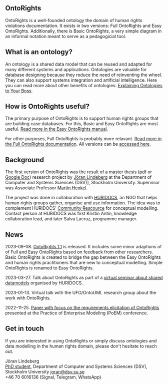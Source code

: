 ## OntoRights
OntoRights is a well-founded ontology the domain of human rights violations documentation. It exists in two versions: Full OntoRights and Easy OntoRights. Additionally, there is Basic OntoRights, a very simple diagram in an informal notation meant to serve as a pedagogicial tool.

## What is an ontology?
An ontology is a shared data model that can be reused and adapted for many different systems and applications. Ontologies are valuable for database designing because they reduce the need of reinventing the wheel. They can also support systems integration and artificial intelligence. Here you can read more about other benefits of ontologies: [Explaining Ontologies to Your Boss](https://ontology-explained.com/2020/explain-boss/).

## How is OntoRights useful?
The primary purpose of OntoRights is to support human rights groups that are building case databases. For this, Basic and Easy OntoRights are most useful. [Read more in the Easy OntoRights manual](easy-ontorights-documentation-v1_1.md). 

For other purposes, Full OntoRights is probably more relavant. [Read more in the Full OntoRights documentation](full-ontorights-documentation.md). All versions can be [accessed here](ontorights-access.md).

## Background
The first version of OntoRights was the result of a master thesis ([pdf](files/Lindeberg_2022_Ontology_Design_Master_Thesis.pdf) or [Google Doc](https://docs.google.com/document/d/1JL03YWWXHXQJ5mIXPPwEcz7l_mkSwAsA4XO4uh1uba0/edit?usp=sharing)) research project by [Jöran Lindeberg](https://se.linkedin.com/in/joran-lindeberg) at the Department of Computer and Systems Sciences (DSV)], Stockholm University. Supervisor was Associate Professor [Martin Henkel](https://www.su.se/english/profiles/mhenk-1.182179).

The project was done in collaboration with [HURIDOCS](https://huridocs.org/), an NGO that helps human rights groups gather, organise and use information. The idea was to complement HURIDOCS' [Community Rescource](https://huridocs.org/community-resources/designing-your-conceptual-data-model/) for conceptual modelling. Contact person at HURIDOCS was first Kristin Antin, knowledge collaboration lead, and later Salva Lacruz, programme manager.

## News

2023-09-08. [OntoRights 1.1](ontorights-access.md) is released. It includes some minor adaptions of of Full and Easy OntoRights based on feedback from other researchers. Basic OntoRights is created to bridge the gap between the Easy OntoRights and human rights practitioners that are new to conceptual modelling. Simple OntoRights is renamed to Easy OntoRights.

2023-03-27. Talk about OntoRights as part of a [virtual seminar about shared datamodels](https://youtu.be/p9GOMkiy3c0?feature=shared) organised by HURIDOCS.

2023-01-13. Virtual talk with the UFO/OntoUML research group about the work with OntoRights. 

2022-11-25. [Paper with focus on the requirements elicitation of OntoRights](https://www.researchgate.net/publication/365439095_Designing_an_Ontology_for_Human_Rights_Violations_Documentation_Through_Practitioner_Input_and_Information_Infrastructure_Theory) presented at the Practice of Enterprise Modeling (PoEM) conference. 

## Get in touch
If you are interested in using OntoRights or simply discuss ontologies and data modelling in the human rights domain, please don't hesitate to reach out.

Jöran Lindeberg  
[PhD student](https://www.su.se/profiles/jli6887-1.620851), Department of Computer and Systems Sciences (DSV), Stockholm University
joran@dsv.su.se  
+46 70 6016136 (Signal, Telegram, WhatsApp)
